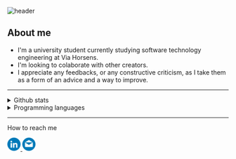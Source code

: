 ![header](https://capsule-render.vercel.app/api?type=waving&color=0:00d4ff,65:090979,100:020024&text=Hi%20there,%20I'm%20Jan%20👋&fontSize=35&fontColor=ffffff&animation=fadeIn&fontAlignY=30)
### 

## About me
  * I'm a university student currently studying software technology engineering at Via Horsens.
  * I'm looking to colaborate with other creators.
  * I appreciate any feedbacks, or any constructive criticism, as I take them as a form of an advice and a way to improve.

---

<details>
 <summary>
  Github stats
 </summary>
 
 ![GitHub stats](https://github-readme-stats.vercel.app/api?username=HansLongLe)
 
</details>


<details>
 <summary>
   Programming languages
 </summary>
 
 ![Programming languages](https://github-readme-stats.vercel.app/api/top-langs/?username=HansLongLe&layout=compact&theme=buefy&hide_border=true)
 
</details>

---

 How to reach me
 
<a href="https://dk.linkedin.com/in/jan-le-218113227?trk=profile-badge">
 <img src="linkedin1.png" width="30" height="30" color="blue">
</a>
<a href="mailto:hanslongle@gmail.com?subject=[GitHub]%20">
<img src=email1.png width="30" height="30">
</a>




<!--
**HansLongLe/HansLongLe** is a ✨ _special_ ✨ repository because its `README.md` (this file) appears on your GitHub profile.

Here are some ideas to get you started:

- 🔭 I’m currently working on ...
- 🌱 I’m currently learning ...
- 👯 I’m looking to collaborate on ...
- 🤔 I’m looking for help with ...
- 💬 Ask me about ...
- 📫 How to reach me: ...
- 😄 Pronouns: ...
- ⚡ Fun fact: ...
-->
